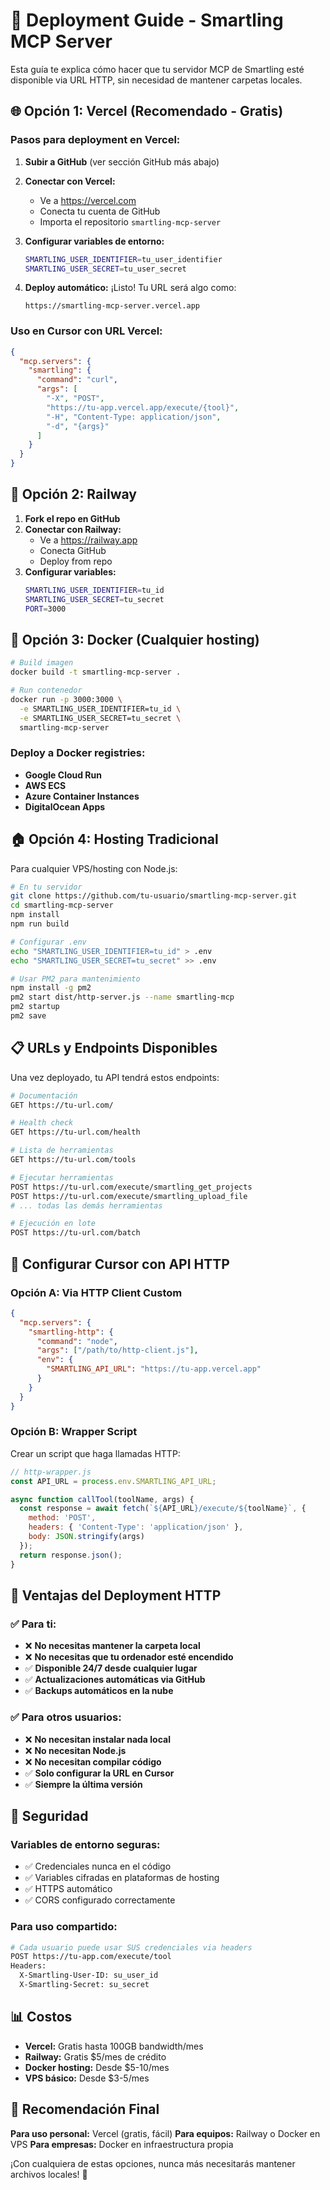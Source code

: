 # 🚀 Deployment Guide - Smartling MCP Server

Esta guía te explica cómo hacer que tu servidor MCP de Smartling esté disponible via URL HTTP, sin necesidad de mantener carpetas locales.

## 🌐 **Opción 1: Vercel (Recomendado - Gratis)**

### Pasos para deployment en Vercel:

1. **Subir a GitHub** (ver sección GitHub más abajo)

2. **Conectar con Vercel:**
   - Ve a https://vercel.com
   - Conecta tu cuenta de GitHub
   - Importa el repositorio `smartling-mcp-server`

3. **Configurar variables de entorno:**
   ```bash
   SMARTLING_USER_IDENTIFIER=tu_user_identifier
   SMARTLING_USER_SECRET=tu_user_secret
   ```

4. **Deploy automático:** ¡Listo! Tu URL será algo como:
   ```
   https://smartling-mcp-server.vercel.app
   ```

### Uso en Cursor con URL Vercel:
```json
{
  "mcp.servers": {
    "smartling": {
      "command": "curl",
      "args": [
        "-X", "POST",
        "https://tu-app.vercel.app/execute/{tool}",
        "-H", "Content-Type: application/json",
        "-d", "{args}"
      ]
    }
  }
}
```

## 🚂 **Opción 2: Railway**

1. **Fork el repo en GitHub**
2. **Conectar con Railway:**
   - Ve a https://railway.app
   - Conecta GitHub
   - Deploy from repo
3. **Configurar variables:**
   ```bash
   SMARTLING_USER_IDENTIFIER=tu_id
   SMARTLING_USER_SECRET=tu_secret
   PORT=3000
   ```

## 🐳 **Opción 3: Docker (Cualquier hosting)**

```bash
# Build imagen
docker build -t smartling-mcp-server .

# Run contenedor
docker run -p 3000:3000 \
  -e SMARTLING_USER_IDENTIFIER=tu_id \
  -e SMARTLING_USER_SECRET=tu_secret \
  smartling-mcp-server
```

### Deploy a Docker registries:
- **Google Cloud Run**
- **AWS ECS**
- **Azure Container Instances**
- **DigitalOcean Apps**

## 🏠 **Opción 4: Hosting Tradicional**

Para cualquier VPS/hosting con Node.js:

```bash
# En tu servidor
git clone https://github.com/tu-usuario/smartling-mcp-server.git
cd smartling-mcp-server
npm install
npm run build

# Configurar .env
echo "SMARTLING_USER_IDENTIFIER=tu_id" > .env
echo "SMARTLING_USER_SECRET=tu_secret" >> .env

# Usar PM2 para mantenimiento
npm install -g pm2
pm2 start dist/http-server.js --name smartling-mcp
pm2 startup
pm2 save
```

## 📋 **URLs y Endpoints Disponibles**

Una vez deployado, tu API tendrá estos endpoints:

```bash
# Documentación
GET https://tu-url.com/

# Health check
GET https://tu-url.com/health

# Lista de herramientas
GET https://tu-url.com/tools

# Ejecutar herramientas
POST https://tu-url.com/execute/smartling_get_projects
POST https://tu-url.com/execute/smartling_upload_file
# ... todas las demás herramientas

# Ejecución en lote
POST https://tu-url.com/batch
```

## 🔧 **Configurar Cursor con API HTTP**

### Opción A: Via HTTP Client Custom
```json
{
  "mcp.servers": {
    "smartling-http": {
      "command": "node",
      "args": ["/path/to/http-client.js"],
      "env": {
        "SMARTLING_API_URL": "https://tu-app.vercel.app"
      }
    }
  }
}
```

### Opción B: Wrapper Script
Crear un script que haga llamadas HTTP:

```javascript
// http-wrapper.js
const API_URL = process.env.SMARTLING_API_URL;

async function callTool(toolName, args) {
  const response = await fetch(`${API_URL}/execute/${toolName}`, {
    method: 'POST',
    headers: { 'Content-Type': 'application/json' },
    body: JSON.stringify(args)
  });
  return response.json();
}
```

## 🔄 **Ventajas del Deployment HTTP**

### ✅ **Para ti:**
- ❌ **No necesitas mantener la carpeta local**
- ❌ **No necesitas que tu ordenador esté encendido**
- ✅ **Disponible 24/7 desde cualquier lugar**
- ✅ **Actualizaciones automáticas via GitHub**
- ✅ **Backups automáticos en la nube**

### ✅ **Para otros usuarios:**
- ❌ **No necesitan instalar nada local**
- ❌ **No necesitan Node.js**
- ❌ **No necesitan compilar código**
- ✅ **Solo configurar la URL en Cursor**
- ✅ **Siempre la última versión**

## 🔐 **Seguridad**

### Variables de entorno seguras:
- ✅ Credenciales nunca en el código
- ✅ Variables cifradas en plataformas de hosting
- ✅ HTTPS automático
- ✅ CORS configurado correctamente

### Para uso compartido:
```bash
# Cada usuario puede usar SUS credenciales via headers
POST https://tu-app.com/execute/tool
Headers:
  X-Smartling-User-ID: su_user_id
  X-Smartling-Secret: su_secret
```

## 📊 **Costos**

- **Vercel:** Gratis hasta 100GB bandwidth/mes
- **Railway:** Gratis $5/mes de crédito
- **Docker hosting:** Desde $5-10/mes
- **VPS básico:** Desde $3-5/mes

## 🎯 **Recomendación Final**

**Para uso personal:** Vercel (gratis, fácil)
**Para equipos:** Railway o Docker en VPS
**Para empresas:** Docker en infraestructura propia

¡Con cualquiera de estas opciones, nunca más necesitarás mantener archivos locales! 🌟 